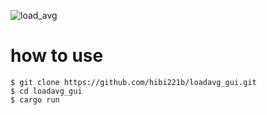 ![load_avg](https://user-images.githubusercontent.com/29950288/106366279-18eac400-637e-11eb-8cd5-f18da1cd0d22.gif)

# how to use

```terminal
$ git clone https://github.com/hibi221b/loadavg_gui.git
$ cd loadavg_gui
$ cargo run
```
